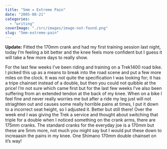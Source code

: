 ```yaml
---
title: "5mm = Extreme Pain"
date: "2005-08-21"
categories: 
  - "writing"
coverImage: "./src/images/image-not-found.png"
slug: "5mm-extreme-pain"
---
```


**Update:** Fitted the 170mm crank and had my first training session last night, today I’m feeling a bit better and the knee feels more confident but I guess it will take a few more days to really show.

For the last few weeks I’ve been riding and training on a Trek1400 road bike. I picked this up as a means to break into the road scene and put a few more miles on the clock. It was not quite the specification I was looking for; it has a tripe chainset instead of a double, but then you could not quibble at the price! I’m not sure which came first but for the last few weeks I’ve also been suffering from an extended tendon at the back of my knee. When on a bike I feel fine and never really worries me but after a ride my leg just will not striaghten out and causes some really horrible pains at times, I put it down to a incorrect seat height, so I adjusted it. Better but still there! Over the week end I was giving the Trek a service and thought about switching that triple for a double when I noticed something on the crank arms, there are 175mm cranks. The standard cranks for the everyday joe is a 170mm but these are 5mm more, not much you might say but I would put these down to increaasin the pains in my knee. One Shimano 170mm double chainset on it’s way!
